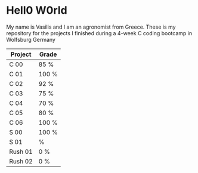 # Hell0 W0rld

My name is Vasilis and I am an agronomist from Greece. These is my repository for the projects I finished during a 4-week C
coding bootcamp in Wolfsburg Germany



| Project  |     Grade    |
| -------- | ------------ |
|   C 00   |      85   %  |
|   C 01   |      100  %  |
|   C 02   |      92   %  |
|   C 03   |      75   %  |
|   C 04   |      70   %  |
|   C 05   |      80   %  |
|   C 06   |      100  %  |
|   S 00   |      100  %  |
|   S 01   |           %  |
| Rush 01  |      0    %  |
| Rush 02  |      0    %  |
